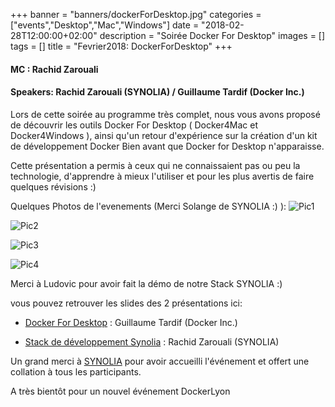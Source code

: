 +++
banner = "banners/dockerForDesktop.jpg"
categories = ["events","Desktop","Mac","Windows"]
date = "2018-02-28T12:00:00+02:00"
description = "Soirée Docker For Desktop"
images = []
tags = []
title = "Fevrier2018: DockerForDesktop"
+++

#### MC : Rachid Zarouali

#### Speakers: Rachid Zarouali (SYNOLIA) / Guillaume Tardif (Docker Inc.)

Lors de cette soirée au programme très complet, nous vous avons proposé de découvrir les outils Docker For Desktop ( Docker4Mac et Docker4Windows ), ainsi qu'un retour d'expérience sur la création d'un kit de développement Docker Bien avant que Docker for Desktop n'apparaisse.

Cette présentation a permis à ceux qui ne connaissaient pas ou peu la technologie, d'apprendre à mieux l'utiliser et pour les plus avertis de faire quelques révisions :)

Quelques Photos de l'evenements (Merci Solange de SYNOLIA :) ):
![Pic1](https://dockerlyon.netlify.com/dfm_pic1.jpg)

![Pic2](https://dockerlyon.netlify.com/dfm_pic2.jpg)

![Pic3](https://dockerlyon.netlify.com/dfm_pic3.jpg)

![Pic4](https://dockerlyon.netlify.com/dfm_pic4.jpg)

Merci à Ludovic pour avoir fait la démo de notre Stack SYNOLIA :)

vous pouvez retrouver les slides des 2 présentations ici:  

- [Docker For Desktop](https://docs.google.com/presentation/d/1Go5ZZ_xsRus4GDJuE5K7EiXtI5wyzKnGlyT0Szrx3jY) : Guillaume Tardif (Docker Inc.)  

- [Stack de développement Synolia](https://www.slideshare.net/rzarouali/kit-de-developpement-synolia) : Rachid Zarouali (SYNOLIA)  

Un grand merci à [SYNOLIA](https://www.synolia.com) pour avoir accueilli l'événement et offert une collation à tous les participants.  

A très bientôt pour un nouvel événement DockerLyon

